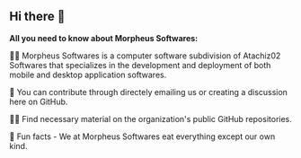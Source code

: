 ## Hi there 👋

**All you need to know about Morpheus Softwares:**

🙋‍♀️ Morpheus Softwares is a computer software subdivision of Atachiz02 Softwares that specializes in the development and deployment of both mobile and desktop application softwares.

🌈 You can contribute through directely emailing us or creating a discussion here on GitHub.

👩‍💻 Find necessary material on the organization's public GitHub repositories.

🍿 Fun facts - We at Morpheus Softwares eat everything except our own kind.
